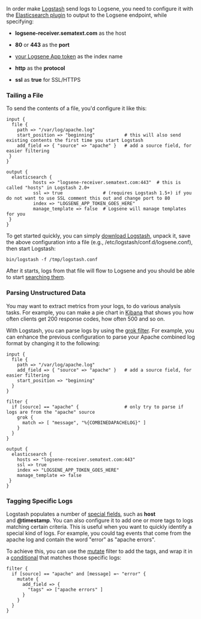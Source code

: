 In order make [Logstash](http://logstash.net/) send logs to Logsene, you
need to configure it with the [Elasticsearch
plugin](http://logstash.net/docs/latest/outputs/elasticsearch_http) to
output to the Logsene endpoint, while specifying:

  - **logsene-receiver.sematext.com** as the host

  - **80** or **443** as the **port**

  - [your Logsene App
    token](https://apps.sematext.com/users-web/services.do#logsene) as
    the index name

  - **http** as the **protocol**

  - **ssl** as **true** for SSL/HTTPS

### Tailing a File

To send the contents of a file, you'd configure it like this:

``` syntaxhighlighter-pre
input {
  file {
    path => "/var/log/apache.log"
    start_position => "beginning"           # this will also send existing contents the first time you start Logstash
    add_field => { "source" => "apache" }   # add a source field, for easier filtering
 }
}

output {
  elasticsearch {
          hosts => "logsene-receiver.sematext.com:443"  # this is called "hosts" in Logstash 2.0+
          ssl => true               # (requires Logstash 1.5+) if you do not want to use SSL comment this out and change port to 80
          index => "LOGSENE_APP_TOKEN_GOES_HERE"
          manage_template => false  # Logsene will manage templates for you
 }
}
```

To get started quickly, you can simply [download
Logstash](http://www.elasticsearch.org/overview/logstash/download/),
unpack it, save the above configuration into a file (e.g.,
/etc/logstash/conf.d/logsene.conf), then start Logstash:

    bin/logstash -f /tmp/logstash.conf

After it starts, logs from that file will flow to Logsene and you should
be able to start [searching them](Searching-Your-Events.html).

### Parsing Unstructured Data

You may want to extract metrics from your logs, to do various analysis
tasks. For example, you can make a pie chart in
[Kibana](Kibana.html) that shows you how often clients get 200
response codes, how often 500 and so on.

With Logstash, you can parse logs by using the [grok
filter](https://sematext.atlassian.net/wiki/logstash.net/docs/latest/filters/grok).
For example, you can enhance the previous configuration to parse your
Apache combined log format by changing it to the following:

``` syntaxhighlighter-pre
input {
  file {
    path => "/var/log/apache.log"
    add_field => { "source" => "apache" }   # add a source field, for easier filtering
    start_position => "beginning"
  }
}

filter {
  if [source] == "apache" {                 # only try to parse if logs are from the "apache" source
    grok {
      match => [ "message", "%{COMBINEDAPACHELOG}" ]
    }
  }
}

output {
  elasticsearch {
    hosts => "logsene-receiver.sematext.com:443"
    ssl => true
    index => "LOGSENE_APP_TOKEN_GOES_HERE"
    manage_template => false
 }
}
```

### Tagging Specific Logs

Logstash populates a number of [special
fields](X-Special-Fields.html), such as **host**
and **@timestamp**. You can also configure it to add one or more tags
to logs matching certain criteria. This is useful when you want to
quickly identify a special kind of logs. For example, you could tag
events that come from the apache log and contain the word "error" as
"apache errors".

To achieve this, you can use the
[mutate](http://logstash.net/docs/latest/filters/mutate) filter to add
the tags, and wrap it in a
[conditional](http://logstash.net/docs/latest/configuration#conditionals)
that matches those specific logs:

``` syntaxhighlighter-pre
filter { 
  if [source] == "apache" and [message] =~ "error" {
    mutate {
      add_field => {
        "tags" => ["apache errors" ]
      }
    }  
  }
}
```

